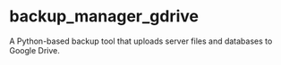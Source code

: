# backup_manager_gdrive
A Python-based backup tool that uploads server files and databases to Google Drive.
